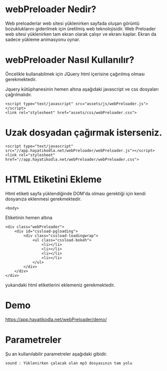 # webPreloader Nedir?
Web preloaderlar web sitesi yüklenirken sayfada oluşan görüntü bozukluklarını giderilmek için üretilmiş web teknolojisidir. Web Preloader web sitesi yüklenirken tam ekran olarak çalışır ve ekranı kaplar. Ekran da sadece yükleme animasyonu oynar. 

# webPreloader Nasıl Kullanılır?

Öncelikle kullanabilmek için JQuery html içerisine çağırılmış olması gerekmektedir. 

Jquery kütüphanesinin hemen altına aşağıdaki javascript ve css dosyaları çağrılmalıdır.

	<script type="text/javascript" src="assets/js/webPreloader.js"></script>
	<link rel="stylesheet" href="assets/css/webPreloader.css">

# Uzak dosyadan çağırmak isterseniz.

	<script type="text/javascript" src="//app.hayatikodla.net/webPreloader/webPreloader.js"></script>
	<link rel="stylesheet" href="//app.hayatikodla.net/webPreloader/webPreloader.css">

# HTML Etiketini Ekleme
Html etiketi sayfa yüklendiğinde DOM'da olması gerektiği için kendi dosyanıza eklenmesi gerekmektedir.

	<body>

Etiketinin hemen altına

	<div class="webPreloader">
		<div id="cssload-pgloading">
			<div class="cssload-loadingwrap">
				<ul class="cssload-bokeh">
					<li></li>
					<li></li>
					<li></li>
					<li></li>
				</ul>
			</div>
		</div>
	</div>

yukarıdaki html etiketlerini eklemeniz gerekmektedir.


# Demo

https://app.hayatikodla.net/webPreloader/demo/

# Parametreler

Şu an kullanılabilir parametreler aşağıdaki gibidir.

	sound : Yüklenirken çalacak olan mp3 dosyasının tam yolu